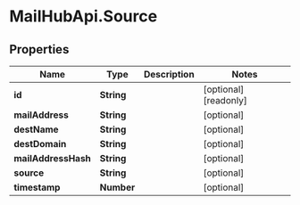 # MailHubApi.Source

## Properties

Name | Type | Description | Notes
------------ | ------------- | ------------- | -------------
**id** | **String** |  | [optional] [readonly] 
**mailAddress** | **String** |  | [optional] 
**destName** | **String** |  | [optional] 
**destDomain** | **String** |  | [optional] 
**mailAddressHash** | **String** |  | [optional] 
**source** | **String** |  | [optional] 
**timestamp** | **Number** |  | [optional] 



